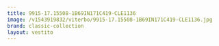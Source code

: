 ```yaml
---
title: 9915-17.15508-1B69IN171C419-CLE1136
image: /v1543919832/viterbo/9915-17.15508-1B69IN171C419-CLE1136.jpg
brand: classic-collection
layout: vestito
---
```

